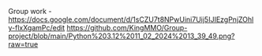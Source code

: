 Group work - 
https://docs.google.com/document/d/1sCZU7t8NPwUini7Uij5IJIEzgPnjZOhly-flxXgamPc/edit
https://github.com/KingMMO/Group-project/blob/main/Python%203.12%2011_02_2024%2013_39_49.png?raw=true
